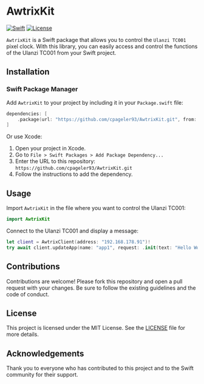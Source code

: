 # AwtrixKit

[![Swift](https://img.shields.io/badge/Swift-5.0-orange.svg)](https://swift.org)
[![License](https://img.shields.io/badge/License-MIT-blue.svg)](LICENSE)

`AwtrixKit` is a Swift package that allows you to control the `Ulanzi TC001` pixel clock. With this library, you can easily access and control the functions of the Ulanzi TC001 from your Swift project.

## Installation

### Swift Package Manager

Add `AwtrixKit` to your project by including it in your `Package.swift` file:

```swift
dependencies: [
    .package(url: "https://github.com/cpageler93/AwtrixKit.git", from: "1.0.0")
]
```

Or use Xcode:

1. Open your project in Xcode.
2. Go to `File > Swift Packages > Add Package Dependency...`
3. Enter the URL to this repository: `https://github.com/cpageler93/AwtrixKit.git`
4. Follow the instructions to add the dependency.

## Usage

Import `AwtrixKit` in the file where you want to control the Ulanzi TC001:

```swift
import AwtrixKit
```

Connect to the Ulanzi TC001 and display a message:

```swift
let client = AwtrixClient(address: "192.168.178.91")!
try await client.updateApp(name: "app1", request: .init(text: "Hello World"))
```

## Contributions

Contributions are welcome! Please fork this repository and open a pull request with your changes. Be sure to follow the existing guidelines and the code of conduct.

## License

This project is licensed under the MIT License. See the [LICENSE](LICENSE) file for more details.

## Acknowledgements

Thank you to everyone who has contributed to this project and to the Swift community for their support.